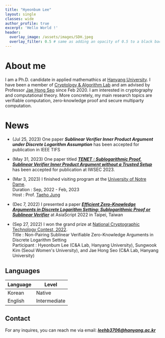```yaml
---
title: "Hyeonbum Lee"
layout: single
classes: wide
author_profile: true
excerpt: 'Hello World !'
header:
  overlay_image: /assets/images/SDH.jpeg
  overlay_filter: 0.5 # same as adding an opacity of 0.5 to a black background
---
```


# About me

I am a Ph.D. candidate in applied mathemathics at [Hanyang University](https://www.hanyang.ac.kr). I have been a member of [Cryptology & Algorithm Lab](https://cryptology-algorithm-lab.github.io) and am advised by Professor [Jae Hong Seo](https://sites.google.com/site/jhsbhs/) since Feb 2020. I am interested in cryptography and computational theory. More concretely, my main research topics are verifiable computation, zero-knowledge proof and secure multiparty computation.

# News
- (Jul 25, 2023) One paper **_Sublinear Verifier Inner Product Argument under Discrete Logarithm Assumption_** has been accepted for publication in IEEE TIFS
  
- (May 31, 2023) One paper titled **_[TENET : Sublogarithmic Proof, Sublinear Verifier Inner Product Argument without a Trusted Setup](https://eprint.iacr.org/2023/478)_** has been accepted for publication at IWSEC 2023.

- (Mar 3, 2023) I finished visiting program at the [University of Notre Dame](https://www.nd.edu).\
Duration : Sep, 2022 - Feb, 2023\
Host : Prof. [Taeho Jung](https://sites.nd.edu/taeho-jung/)

- (Dec 7, 2022) I presented a paper **_[Efficient Zero-Knowledge Arguments in Discrete Logarithm Setting: Sublogarithmic Proof or Sublinear Verifier](https://link.springer.com/chapter/10.1007/978-3-031-22966-4_14)_** at AsiaScript 2022 in Taipei, Taiwan
 
- (Sep 27, 2022) I won the grand prize at [National Cryptographic Technology Contest, 2022](https://www.etnews.com/20221020000306).\
Title : Non-Pairing Sublinear Verifiable Zero-Knowledge Arguments in Discrete Logarithm Setting\
Participant : Hyeonbum Lee (C&A Lab, Hanyang University), Sungwook Kim (Seoul Women's University), and Jae Hong Seo (C&A Lab, Hanyang University)

## Languages

| Language | Level  |
|----------|--------|
| Korean   | Native |
| English  | Intermediate |

## Contact

For any inquires, you can reach me via email: **_[leehb3706@hanyang.ac.kr](mailto:leehb3706@hanyang.ac.kr)_**
